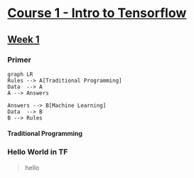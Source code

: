 # [Course 1 - Intro to Tensorflow](https://www.coursera.org/learn/introduction-tensorflow/home/welcome)

## [Week 1](https://www.coursera.org/learn/introduction-tensorflow/home/week/1)

### Primer
```mermaid
graph LR
Rules --> A[Traditional Programming]
Data  --> A
A --> Answers

Answers --> B[Machine Learning]
Data  --> B
B --> Rules
```


#### Traditional Programming


### Hello World in TF
> hello
<!--stackedit_data:
eyJoaXN0b3J5IjpbLTM3NDU5MjU3MiwtOTA1NTQ4ODI3LDczMD
k5ODExNl19
-->
